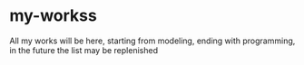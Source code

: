 # my-workss
All my works will be here, starting from modeling, ending with programming, in the future the list may be replenished 
